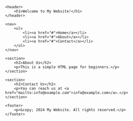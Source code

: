 

<html>
<head>
    <meta charset="UTF-8">
    <meta name="viewport" content="width=device-width, initial-scale=1.0">
    <title>My First HTML Page</title>
</head>
<body>

    <header>
        <h1>Welcome to My Website!</h1>
    </header>

    <nav>
        <ul>
            <li><a href="#">Home</a></li>
            <li><a href="#">About</a></li>
            <li><a href="#">Contact</a></li>
        </ul>
    </nav>

    <section>
        <h2>About Us</h2>
        <p>This is a simple HTML page for beginners.</p>
    </section>

    <section>
        <h2>Contact Us</h2>
        <p>You can reach us at <a href="mailto:info@example.com">info@example.com</a>.</p>
    </section>

    <footer>
        <p>&copy; 2024 My Website. All rights reserved.</p>
    </footer>

</body>

